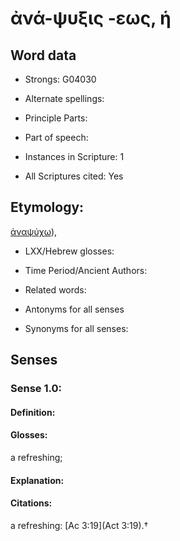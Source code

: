 # ἀνά-ψυξις -εως, ἡ

<!-- Status: S2=NeedsEdits -->
<!-- Lexica used for edits:   -->

## Word data

* Strongs: G04030

* Alternate spellings:



* Principle Parts: 


* Part of speech: 


* Instances in Scripture: 1

* All Scriptures cited: Yes

## Etymology: 

[ἀναψύχω]()),

* LXX/Hebrew glosses: 


* Time Period/Ancient Authors: 


* Related words: 

* Antonyms for all senses

* Synonyms for all senses: 


## Senses 


### Sense  1.0: 

#### Definition: 

#### Glosses: 

a refreshing; 

#### Explanation: 


#### Citations: 

a refreshing: [Ac 3:19](Act 3:19).†
